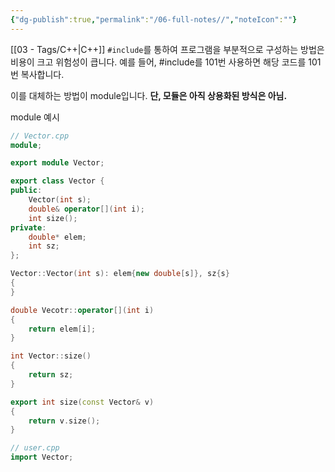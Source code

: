 ```yaml
---
{"dg-publish":true,"permalink":"/06-full-notes//","noteIcon":""}
---
```


[[03 - Tags/C++\|C++]] 
`#include`를 통하여 프로그램을 부분적으로 구성하는 방법은 비용이 크고 위험성이 큽니다.
예를 들어, \#include를 101번 사용하면 해당 코드를 101번 복사합니다.

이를 대체하는 방법이 module입니다.
**단, 모듈은 아직 상용화된 방식은 아님.**

module 예시
``` cpp
// Vector.cpp
module;

export module Vector;

export class Vector {
public:
	Vector(int s);
	double& operator[](int i);
	int size();
private:
	double* elem;
	int sz;
};

Vector::Vector(int s): elem{new double[s]}, sz{s} 
{
}

double Vecotr::operator[](int i) 
{
	return elem[i];
}

int Vector::size()
{
	return sz;
}

export int size(const Vector& v)
{
	return v.size();
}
```

``` cpp
// user.cpp
import Vector;
```
